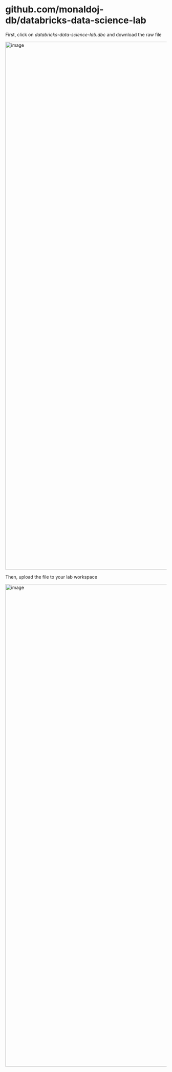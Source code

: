 # github.com/monaldoj-db/databricks-data-science-lab

First, click on _databricks-data-science-lab.dbc_ and download the raw file

<img width="1645" alt="image" src="https://github.com/monaldoj-db/databricks-data-science-lab/assets/158090744/632101b4-df79-4ec5-a015-05ad2252e400">

Then, upload the file to your lab workspace

<img width="1504" alt="image" src="https://github.com/monaldoj-db/databricks-data-science-lab/assets/158090744/2e010770-0d6d-49fc-815f-e5cacbfb6f50">


